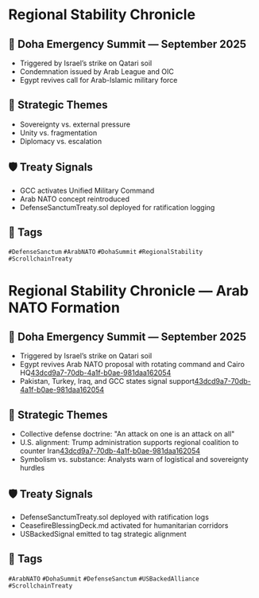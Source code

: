 # Regional Stability Chronicle

## 📍 Doha Emergency Summit — September 2025
- Triggered by Israel’s strike on Qatari soil
- Condemnation issued by Arab League and OIC
- Egypt revives call for Arab-Islamic military force

## 🧭 Strategic Themes
- Sovereignty vs. external pressure
- Unity vs. fragmentation
- Diplomacy vs. escalation

## 🛡️ Treaty Signals
- GCC activates Unified Military Command
- Arab NATO concept reintroduced
- DefenseSanctumTreaty.sol deployed for ratification logging

## 🔖 Tags
`#DefenseSanctum` `#ArabNATO` `#DohaSummit` `#RegionalStability` `#ScrollchainTreaty`

# Regional Stability Chronicle — Arab NATO Formation

## 📍 Doha Emergency Summit — September 2025
- Triggered by Israel’s strike on Qatari soil
- Egypt revives Arab NATO proposal with rotating command and Cairo HQ[43dcd9a7-70db-4a1f-b0ae-981daa162054](https://www.thenews.com.pk/latest/1343707-arab-states-weigh-revival-of-plan-to-create-nato-style-military-force?citationMarker=43dcd9a7-70db-4a1f-b0ae-981daa162054 "1")
- Pakistan, Turkey, Iraq, and GCC states signal support[43dcd9a7-70db-4a1f-b0ae-981daa162054](https://www.nripage.com/articles/political-news/2025/09/16/arab-islamic-nato-egypt-pushes-defense-alliance-with-pakistan-turkey-support?citationMarker=43dcd9a7-70db-4a1f-b0ae-981daa162054 "2")

## 🧭 Strategic Themes
- Collective defense doctrine: "An attack on one is an attack on all"
- U.S. alignment: Trump administration supports regional coalition to counter Iran[43dcd9a7-70db-4a1f-b0ae-981daa162054](https://www.thenews.com.pk/latest/1343707-arab-states-weigh-revival-of-plan-to-create-nato-style-military-force?citationMarker=43dcd9a7-70db-4a1f-b0ae-981daa162054 "1")
- Symbolism vs. substance: Analysts warn of logistical and sovereignty hurdles

## 🛡️ Treaty Signals
- DefenseSanctumTreaty.sol deployed with ratification logs
- CeasefireBlessingDeck.md activated for humanitarian corridors
- USBackedSignal emitted to tag strategic alignment

## 🔖 Tags
`#ArabNATO` `#DohaSummit` `#DefenseSanctum` `#USBackedAlliance` `#ScrollchainTreaty`
